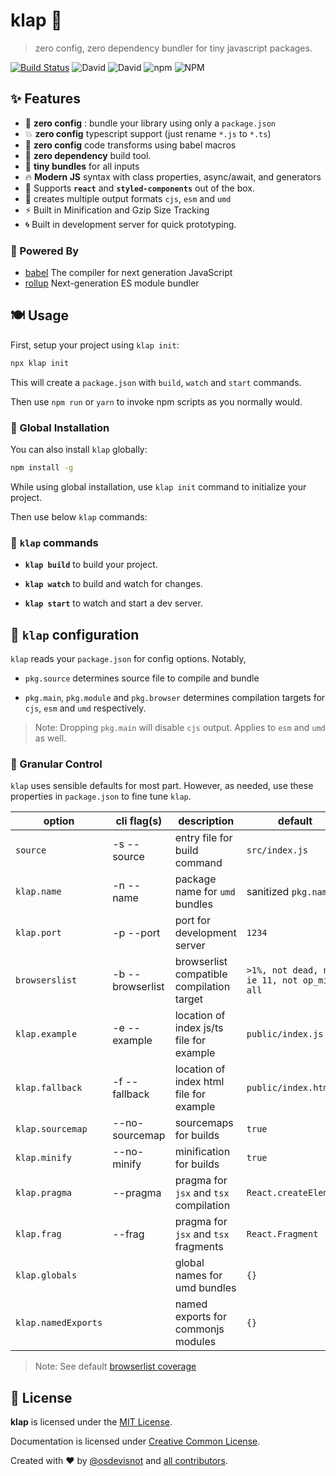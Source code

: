 # klap :clap:

> zero config, zero dependency bundler for tiny javascript packages.

[![Build Status](https://travis-ci.org/osdevisnot/klap.svg?branch=master)](https://travis-ci.org/osdevisnot/klap)
![David](https://img.shields.io/david/osdevisnot/klap)
![David](https://img.shields.io/david/dev/osdevisnot/klap)
![npm](https://img.shields.io/npm/v/klap)
![NPM](https://img.shields.io/npm/l/klap)

## :sparkles: Features

- :tada: **zero config** : bundle your library using only a `package.json`
- :boom: **zero config** typescript support (just rename `*.js` to `*.ts`)
- :star2: **zero config** code transforms using babel macros
- :rocket: **zero dependency** build tool.
- :haircut: **tiny bundles** for all inputs
- :fire: **Modern JS** syntax with class properties, async/await, and generators
- :confetti_ball: Supports **`react`** and **`styled-components`** out of the box.
- :octopus: creates multiple output formats `cjs`, `esm` and `umd`
- :zap: Built in Minification and Gzip Size Tracking
- :cyclone: Built in development server for quick prototyping.

### :muscle: Powered By

- [babel](https://babeljs.io) The compiler for next generation JavaScript
- [rollup](https://rollupjs.org) Next-generation ES module bundler

## :plate_with_cutlery: Usage

First, setup your project using `klap init`:

```bash
npx klap init
```

This will create a `package.json` with `build`, `watch` and `start` commands.

Then use `npm run` or `yarn` to invoke npm scripts as you normally would.

### :pushpin: Global Installation

You can also install `klap` globally:

```bash
npm install -g
```

While using global installation, use `klap init` command to initialize your project.

Then use below `klap` commands:

### :hammer: `klap` commands

- **`klap build`** to build your project.

- **`klap watch`** to build and watch for changes.

- **`klap start`** to watch and start a dev server.

## :anger: `klap` configuration

`klap` reads your `package.json` for config options. Notably,

- `pkg.source` determines source file to compile and bundle

- `pkg.main`, `pkg.module` and `pkg.browser` determines compilation targets for `cjs`, `esm` and `umd` respectively.

> Note: Dropping `pkg.main` will disable `cjs` output. Applies to `esm` and `umd` as well.

### :trident: Granular Control

`klap` uses sensible defaults for most part. However, as needed, use these properties in `package.json` to fine tune `klap`.

| option              | cli flag(s)      | description                               | default                                     |
| ------------------- | ---------------- | ----------------------------------------- | ------------------------------------------- |
| `source`            | -s --source      | entry file for build command              | `src/index.js`                              |
| `klap.name`         | -n --name        | package name for `umd` bundles            | sanitized `pkg.name`                        |
| `klap.port`         | -p --port        | port for development server               | `1234`                                      |
| `browserslist`      | -b --browserlist | browserlist compatible compilation target | `>1%, not dead, not ie 11, not op_mini all` |
| `klap.example`      | -e --example     | location of index js/ts file for example  | `public/index.js`                           |
| `klap.fallback`     | -f --fallback    | location of index html file for example   | `public/index.html`                         |
| `klap.sourcemap`    | --no-sourcemap   | sourcemaps for builds                     | `true`                                      |
| `klap.minify`       | --no-minify      | minification for builds                   | `true`                                      |
| `klap.pragma`       | --pragma         | pragma for `jsx` and `tsx` compilation    | `React.createElement`                       |
| `klap.frag`         | --frag           | pragma for `jsx` and `tsx` fragments      | `React.Fragment`                            |
| `klap.globals`      |                  | global names for umd bundles              | `{}`                                        |
| `klap.namedExports` |                  | named exports for commonjs modules        | `{}`                                        |

> Note: See default [browserlist coverage](https://browserl.ist/?q=%3E1%25%2C+not+dead%2C+not+ie+11%2C+not+op_mini+all)

## :clinking_glasses: License

**klap** is licensed under the [MIT License](http://opensource.org/licenses/MIT).

Documentation is licensed under [Creative Common License](http://creativecommons.org/licenses/by/4.0/).

Created with ♥ by [@osdevisnot](https://github.com/osdevisnot) and [all contributors](https://github.com/osdevisnot/klap/graphs/contributors).
